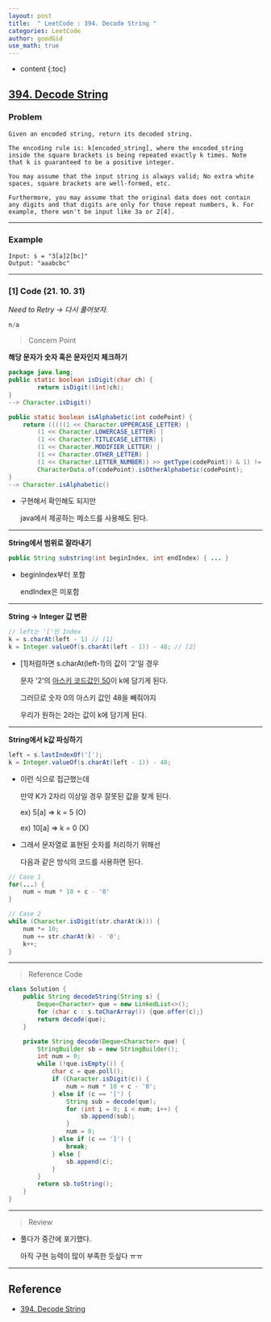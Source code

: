 ```yaml
---
layout: post
title:  " LeetCode : 394. Decode String "
categories: LeetCode
author: goodGid
use_math: true
---
```

* content
{:toc}

## [394. Decode String](https://leetcode.com/problems/decode-string/)

### Problem

```
Given an encoded string, return its decoded string.

The encoding rule is: k[encoded_string], where the encoded_string inside the square brackets is being repeated exactly k times. Note that k is guaranteed to be a positive integer.

You may assume that the input string is always valid; No extra white spaces, square brackets are well-formed, etc.

Furthermore, you may assume that the original data does not contain any digits and that digits are only for those repeat numbers, k. For example, there won't be input like 3a or 2[4].
```


---

### Example

```
Input: s = "3[a]2[bc]"
Output: "aaabcbc"
```

---

### [1] Code (21. 10. 31)

*Need to Retry -> 다시 풀어보자.*

``` java
n/a
```

> Concern Point

**해당 문자가 숫자 혹은 문자인지 체크하기**

``` java
package java.lang;
public static boolean isDigit(char ch) {
        return isDigit((int)ch);
}
--> Character.isDigit()

public static boolean isAlphabetic(int codePoint) {
    return (((((1 << Character.UPPERCASE_LETTER) |
        (1 << Character.LOWERCASE_LETTER) |
        (1 << Character.TITLECASE_LETTER) |
        (1 << Character.MODIFIER_LETTER) |
        (1 << Character.OTHER_LETTER) |
        (1 << Character.LETTER_NUMBER)) >> getType(codePoint)) & 1) != 0) ||
        CharacterData.of(codePoint).isOtherAlphabetic(codePoint);
}
--> Character.isAlphabetic()
```

* 구현해서 확인해도 되지만 

  java에서 제공하는 메소드를 사용해도 된다.

---

**String에서 범위로 잘라내기**

``` java
public String substring(int beginIndex, int endIndex) { ... }
```

* beginIndex부터 포함

  endIndex은 미포함

---

**String -> Integer 값 변환**

``` java
// left는 '['인 Index
k = s.charAt(left - 1) // [1]
k = Integer.valueOf(s.charAt(left - 1)) - 48; // [2]
```

* [1]처럼하면 s.charAt(left-1)의 값이 '2'일 경우

  문자 '2'의 [아스키 코드값인 50]({{site.url}}/ASCII-Code/)이 k에 담기게 된다.

  그러므로 숫자 0의 아스키 값인 48을 빼줘야지

  우리가 원하는 2라는 값이 k에 담기게 된다.

---

**String에서 k값 파싱하기**

``` java
left = s.lastIndexOf('[');
k = Integer.valueOf(s.charAt(left - 1)) - 48;
```

* 이런 식으로 접근했는데

  만약 K가 2자리 이상일 경우 잘못된 값을 찾게 된다.

  ex) 5[a] => k = 5 (O)

  ex) 10[a] => k = 0 (X)

* 그래서 문자열로 표현된 숫자를 처리하기 위해선

  다음과 같은 방식의 코드를 사용하면 된다.


``` java
// Case 1
for(...) {
    num = num * 10 + c - '0'
}

// Case 2
while (Character.isDigit(str.charAt(k))) {
    num *= 10;
    num += str.charAt(k) - '0';
    k++;
}
```

---

> Reference Code

``` java
class Solution {
    public String decodeString(String s) {
        Deque<Character> que = new LinkedList<>();
        for (char c : s.toCharArray()) {que.offer(c);}
        return decode(que);
    }

    private String decode(Deque<Character> que) {
        StringBuilder sb = new StringBuilder();
        int num = 0;
        while (!que.isEmpty()) {
            char c = que.poll();
            if (Character.isDigit(c)) {
                num = num * 10 + c - '0';
            } else if (c == '[') {
                String sub = decode(que);
                for (int i = 0; i < num; i++) {
                    sb.append(sub);
                }
                num = 0;
            } else if (c == ']') {
                break;
            } else {
                sb.append(c);
            }
        }
        return sb.toString();
    }
}
```

---

> Review

* 풀다가 중간에 포기했다.

  아직 구현 능력이 많이 부족한 듯싶다 ㅠㅠ 

---

## Reference

* [394. Decode String](https://leetcode.com/problems/decode-string/)